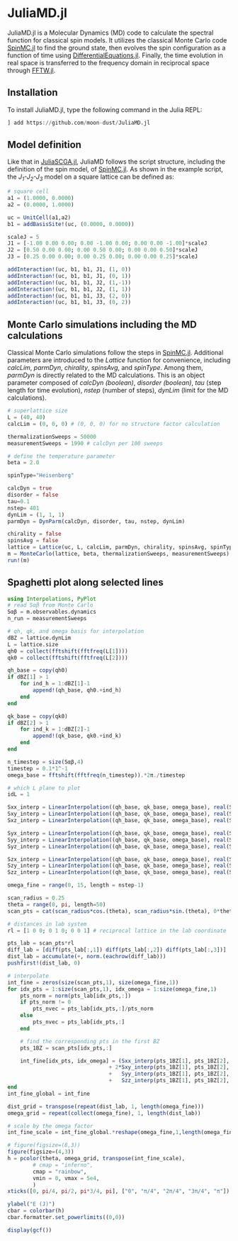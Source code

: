 # JuliaMD.jl
JuliaMD.jl is a Molecular Dynamics (MD) code to calculate the spectral function for classical spin models. It utilizes the classical Monte Carlo code [SpinMC.jl](https://github.com/fbuessen/SpinMC.jl) to find the ground state, then evolves the spin configuration as a function of time using [DifferentialEquations.jl](https://github.com/SciML/DifferentialEquations.jl). Finally, the time evolution in real space is transferred to the frequency domain in reciprocal space through [FFTW.jl](https://juliamath.github.io/FFTW.jl/stable/).

## Installation
To install JuliaMD.jl, type the following command in the Julia REPL:
```julia
] add https://github.com/moon-dust/JuliaMD.jl
```

## Model definition
Like that in [JuliaSCGA.jl](https://github.com/moon-dust/JuliaMD.jl), JuliaMD follows the script structure, including the definition of the spin model, of [SpinMC.jl](https://github.com/fbuessen/SpinMC.jl). As shown in the example script, the *J<sub>1</sub>-J<sub>2</sub>-J<sub>3</sub>* model on a square lattice can be defined as:

```julia
# square cell
a1 = (1.0000, 0.0000) 
a2 = (0.0000, 1.0000) 

uc = UnitCell(a1,a2) 
b1 = addBasisSite!(uc, (0.0000, 0.0000)) 

scaleJ = 5
J1 = [-1.00 0.00 0.00; 0.00 -1.00 0.00; 0.00 0.00 -1.00]*scaleJ
J2 = [0.50 0.00 0.00; 0.00 0.50 0.00; 0.00 0.00 0.50]*scaleJ
J3 = [0.25 0.00 0.00; 0.00 0.25 0.00; 0.00 0.00 0.25]*scaleJ

addInteraction!(uc, b1, b1, J1, (1, 0)) 
addInteraction!(uc, b1, b1, J1, (0, 1)) 
addInteraction!(uc, b1, b1, J2, (1,-1)) 
addInteraction!(uc, b1, b1, J2, (1, 1)) 
addInteraction!(uc, b1, b1, J3, (2, 0)) 
addInteraction!(uc, b1, b1, J3, (0, 2)) 
```

## Monte Carlo simulations including the MD calculations
Classical Monte Carlo simulations follow the steps in [SpinMC.jl](https://github.com/fbuessen/SpinMC.jl). Additional parameters are introduced to the *Lattice* function for convenience, including *calcLim*, *parmDyn*, *chirality*, *spinsAvg*, and *spinType*. Among them, *parmDyn* is directly related to the MD calculations. This is an object parameter composed of *calcDyn (boolean)*, *disorder (boolean)*, *tau* (step length for time evolution), *nstep* (number of steps), *dynLim* (limit for the MD calculations).

```julia
# superlattice size
L = (40, 40)
calcLim = (0, 0, 0) # (0, 0, 0) for no structure factor calculation

thermalizationSweeps = 50000
measurementSweeps = 1990 # calcDyn per 100 sweeps

# define the temperature parameter
beta = 2.0

spinType="Heisenberg"

calcDyn = true
disorder = false
tau=0.1
nstep= 401
dynLim = (1, 1, 1)
parmDyn = DynParm(calcDyn, disorder, tau, nstep, dynLim)

chirality = false
spinsAvg = false
lattice = Lattice(uc, L, calcLim, parmDyn, chirality, spinsAvg, spinType)
m = MonteCarlo(lattice, beta, thermalizationSweeps, measurementSweeps)
run!(m)
```

## Spaghetti plot along selected lines

```julia
using Interpolations, PyPlot
# read Sαβ from Monte Carlo
Sαβ = m.observables.dynamics
n_run = measurementSweeps

# qh, qk, and omega basis for interpolation
dBZ = lattice.dynLim
L = lattice.size
qh0 = collect(fftshift(fftfreq(L[1])))
qk0 = collect(fftshift(fftfreq(L[2])))

qh_base = copy(qh0)
if dBZ[1] > 1
    for ind_h = 1:dBZ[1]-1
        append!(qh_base, qh0.+ind_h)
    end
end

qk_base = copy(qk0)
if dBZ[2] > 1
    for ind_k = 1:dBZ[2]-1
        append!(qk_base, qk0.+ind_k)
    end
end

n_timestep = size(Sαβ,4)
timestep = 0.1*1^-1
omega_base = fftshift(fftfreq(n_timestep)).*2π./timestep

# which L plane to plot
idL = 1

Sxx_interp = LinearInterpolation((qh_base, qk_base, omega_base), real(Sαβ[:,:,idL,:,1])/n_run, extrapolation_bc = Line())
Sxy_interp = LinearInterpolation((qh_base, qk_base, omega_base), real(Sαβ[:,:,idL,:,2])/n_run, extrapolation_bc = Line())
Sxz_interp = LinearInterpolation((qh_base, qk_base, omega_base), real(Sαβ[:,:,idL,:,3])/n_run, extrapolation_bc = Line())

Syx_interp = LinearInterpolation((qh_base, qk_base, omega_base), real(Sαβ[:,:,idL,:,4])/n_run, extrapolation_bc = Line())
Syy_interp = LinearInterpolation((qh_base, qk_base, omega_base), real(Sαβ[:,:,idL,:,5])/n_run, extrapolation_bc = Line())
Syz_interp = LinearInterpolation((qh_base, qk_base, omega_base), real(Sαβ[:,:,idL,:,6])/n_run, extrapolation_bc = Line())

Szx_interp = LinearInterpolation((qh_base, qk_base, omega_base), real(Sαβ[:,:,idL,:,7])/n_run, extrapolation_bc = Line())
Szy_interp = LinearInterpolation((qh_base, qk_base, omega_base), real(Sαβ[:,:,idL,:,8])/n_run, extrapolation_bc = Line())
Szz_interp = LinearInterpolation((qh_base, qk_base, omega_base), real(Sαβ[:,:,idL,:,9])/n_run, extrapolation_bc = Line())

omega_fine = range(0, 15, length = nstep-1)

scan_radius = 0.25
theta = range(0, pi, length=50)
scan_pts = cat(scan_radius*cos.(theta), scan_radius*sin.(theta), 0*theta, dims=2)

# distances in lab system
rl = [1 0 0; 0 1 0; 0 0 1] # reciprocal lattice in the lab coordinate

pts_lab = scan_pts*rl
diff_lab = [diff(pts_lab[:,1]) diff(pts_lab[:,2]) diff(pts_lab[:,3])]
dist_lab = accumulate(+, norm.(eachrow(diff_lab)))
pushfirst!(dist_lab, 0)

# interpolate
int_fine = zeros(size(scan_pts,1), size(omega_fine,1))
for idx_pts = 1:size(scan_pts,1), idx_omega = 1:size(omega_fine,1)
    pts_norm = norm(pts_lab[idx_pts,:])
    if pts_norm != 0
        pts_nvec = pts_lab[idx_pts,:]/pts_norm
    else
        pts_nvec = pts_lab[idx_pts,:]
    end

    # find the corresponding pts in the first BZ
    pts_1BZ = scan_pts[idx_pts,:] 

    int_fine[idx_pts, idx_omega] = (Sxx_interp(pts_1BZ[1], pts_1BZ[2], omega_fine[idx_omega])*(1-pts_nvec[1]*pts_nvec[1])
                                + 2*Sxy_interp(pts_1BZ[1], pts_1BZ[2], omega_fine[idx_omega])*(0-pts_nvec[1]*pts_nvec[2])
                                +   Syy_interp(pts_1BZ[1], pts_1BZ[2], omega_fine[idx_omega])*(1-pts_nvec[2]*pts_nvec[2])
                                +   Szz_interp(pts_1BZ[1], pts_1BZ[2], omega_fine[idx_omega]) )
end
int_fine_global = int_fine

dist_grid = transpose(repeat(dist_lab, 1, length(omega_fine)))
omega_grid = repeat(collect(omega_fine), 1, length(dist_lab))

# scale by the omega factor
int_fine_scale = int_fine_global.*reshape(omega_fine,1,length(omega_fine))

# figure(figsize=(8,3))
figure(figsize=(4,3))
h = pcolor(theta, omega_grid, transpose(int_fine_scale), 
        # cmap = "inferno", 
        cmap = "rainbow", 
        vmin = 0, vmax = 5e4,
        )
xticks([0, pi/4, pi/2, pi*3/4, pi], ["0", "π/4", "2π/4", "3π/4", "π"])

ylabel("E (J)")
cbar = colorbar(h)
cbar.formatter.set_powerlimits((0,0))

display(gcf())
```
